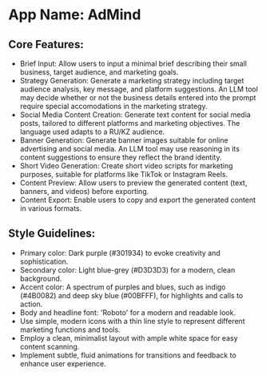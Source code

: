 # **App Name**: AdMind

## Core Features:

- Brief Input: Allow users to input a minimal brief describing their small business, target audience, and marketing goals.
- Strategy Generation: Generate a marketing strategy including target audience analysis, key message, and platform suggestions. An LLM tool may decide whether or not the business details entered into the prompt require special accomodations in the marketing strategy.
- Social Media Content Creation: Generate text content for social media posts, tailored to different platforms and marketing objectives. The language used adapts to a RU/KZ audience.
- Banner Generation: Generate banner images suitable for online advertising and social media. An LLM tool may use reasoning in its content suggestions to ensure they reflect the brand identity.
- Short Video Generation: Create short video scripts for marketing purposes, suitable for platforms like TikTok or Instagram Reels.
- Content Preview: Allow users to preview the generated content (text, banners, and videos) before exporting.
- Content Export: Enable users to copy and export the generated content in various formats.

## Style Guidelines:

- Primary color: Dark purple (#301934) to evoke creativity and sophistication.
- Secondary color: Light blue-grey (#D3D3D3) for a modern, clean background.
- Accent color: A spectrum of purples and blues, such as indigo (#4B0082) and deep sky blue (#00BFFF), for highlights and calls to action.
- Body and headline font: 'Roboto' for a modern and readable look.
- Use simple, modern icons with a thin line style to represent different marketing functions and tools.
- Employ a clean, minimalist layout with ample white space for easy content scanning.
- Implement subtle, fluid animations for transitions and feedback to enhance user experience.
